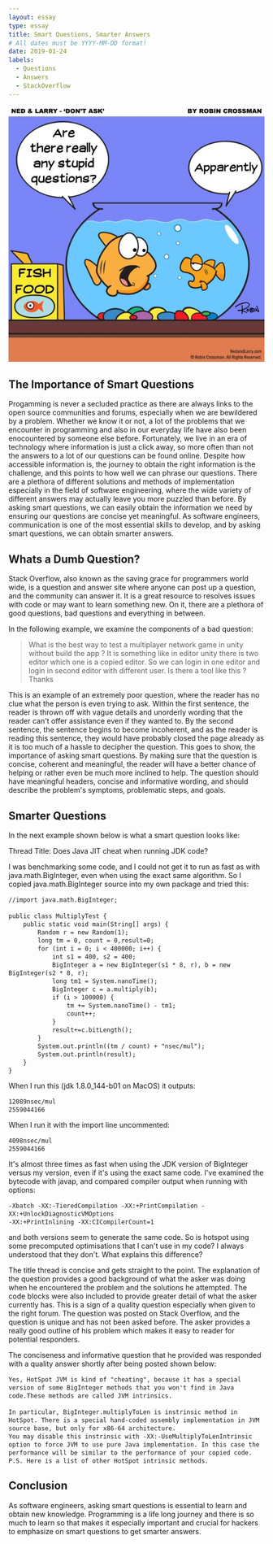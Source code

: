 ```yaml
---
layout: essay
type: essay
title: Smart Questions, Smarter Answers
# All dates must be YYYY-MM-DD format!
date: 2019-01-24
labels:
  - Questions
  - Answers
  - StackOverflow
---
```


<img class="ui medium left floated image" src="../images/questions.jpg">

## The Importance of Smart Questions 

Progamming is never a secluded practice as there are always links to the open source communities and forums, especially when we are bewildered by a problem. Whether we know it or not, a lot of the problems that we encounter in programming and also in our everyday life have also been enocountered by someone else before. Fortunately, we live in an era of technology where information is just a click away, so more often than not the answers to a lot of our questions can be found online. Despite how accessible information is, the journey to obtain the right information is the challenge, and this points to how well we can phrase our questions. There are a plethora of different solutions and methods of implementation especially in the field of software engineering, where the wide variety of different answers may actually leave you more puzzled than before. By asking smart questions, we can easily obtain the information we need by ensuring our questions are concise yet meaningful. As software engineers, communication is one of the most essential skills to develop, and by asking smart questions, we can obtain smarter answers. 

## Whats a Dumb Question? 

Stack Overflow, also known as the saving grace for programmers world wide, is a question and answer site where anyone can post up a question, and the community can answer it. It is a great resource to resolves issues with code or may want to learn something new. On it, there are a plethora of good questions, bad questions and everything in between. 

In the following example, we examine the components of a bad question:

>What is the best way to test a multiplayer network game in unity without build the app ? It is something like in editor unity there is two editor which one is a copied editor. So we can login in one editor and login in second editor with different user. Is there a tool like this ? 
>Thanks


This is an example of an extremely poor question, where the reader has no clue what the person is even trying to ask. Within the first sentence, the reader is thrown off with vague details and unorderly wording that the reader can't offer assistance even if they wanted to. By the second sentence, the sentence begins to become incoherent, and as the reader is reading this sentence, they would have probably closed the page already as it is too much of a hassle to decipher the question. This goes to show, the importance of asking smart questions. By making sure that the question is concise, coherent and meaningful, the reader will have a better chance of helping or rather even be much more inclined to help. The question should have meaningful headers, concise and informative wording, and should describe the problem's symptoms, problematic steps, and goals. 

## Smarter Questions

In the next example shown below is what a smart question looks like:

Thread Title: Does Java JIT cheat when running JDK code?

I was benchmarking some code, and I could not get it to run as fast as with java.math.BigInteger, even when using the exact same algorithm. So I copied java.math.BigInteger source into my own package and tried this:
```
//import java.math.BigInteger;

public class MultiplyTest {
    public static void main(String[] args) {
        Random r = new Random(1);
        long tm = 0, count = 0,result=0;
        for (int i = 0; i < 400000; i++) {
            int s1 = 400, s2 = 400;
            BigInteger a = new BigInteger(s1 * 8, r), b = new BigInteger(s2 * 8, r);
            long tm1 = System.nanoTime();
            BigInteger c = a.multiply(b);
            if (i > 100000) {
                tm += System.nanoTime() - tm1;
                count++;
            }
            result+=c.bitLength();
        }
        System.out.println((tm / count) + "nsec/mul");
        System.out.println(result); 
    }
} 
```
When I run this (jdk 1.8.0_144-b01 on MacOS) it outputs: 
```
12089nsec/mul
2559044166
```
When I run it with the import line uncommented: 
```
4098nsec/mul
2559044166
```
It's almost three times as fast when using the JDK version of BigInteger versus my version, even if it's using the exact same code. I've examined the bytecode with javap, and compared compiler output when running with options: 
```
-Xbatch -XX:-TieredCompilation -XX:+PrintCompilation -XX:+UnlockDiagnosticVMOptions 
-XX:+PrintInlining -XX:CICompilerCount=1
```
and both versions seem to generate the same code. So is hotspot using some precomputed optimisations that I can't use in my code? I always understood that they don't. What explains this difference?

The title thread is concise and gets straight to the point. The explanation of the question provides a good background of what the asker was doing when he encountered the problem and the solutions he attempted. The code blocks were also included to provide greater detail of what the asker currently has. This is a sign of a quality question especially when given to the right forum. The question was posted on Stack Overflow, and the question is unique and has not been asked before. The asker provides a really good outline of his problem which makes it easy to reader for potential responders.

The conciseness and informative question that he provided was responded with a quality answer shortly after being posted shown below:

```
Yes, HotSpot JVM is kind of "cheating", because it has a special version of some BigInteger methods that you won't find in Java code.These methods are called JVM intrinsics.

In particular, BigInteger.multiplyToLen is instrinsic method in HotSpot. There is a special hand-coded assembly implementation in JVM source base, but only for x86-64 architecture.
You may disable this instrinsic with -XX:-UseMultiplyToLenIntrinsic option to force JVM to use pure Java implementation. In this case the performance will be similar to the performance of your copied code.
P.S. Here is a list of other HotSpot intrinsic methods.
```

## Conclusion

As software engineers, asking smart questions is essential to learn and obtain new knowledge. Programming is a life long journey and there is so much to learn so that makes it especially important and crucial for hackers to emphasize on smart questions to get smarter answers. 
